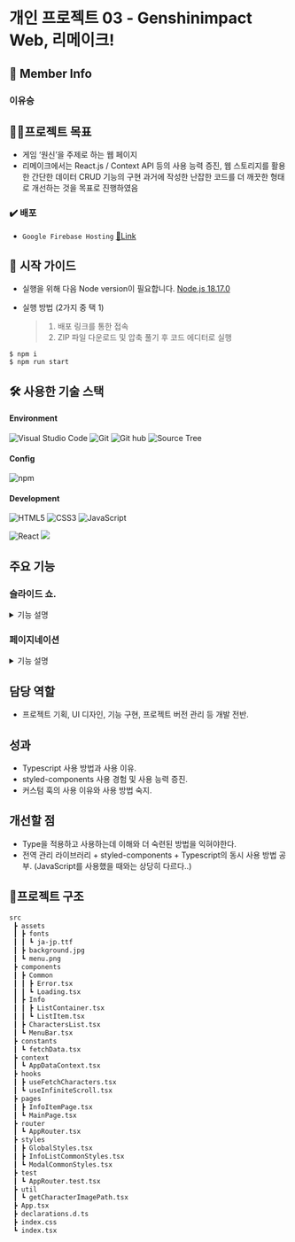 # 개인 프로젝트 03 - Genshinimpact Web, 리메이크!

## 👥 Member Info

### 이유승

## 💪🏻프로젝트 목표

- 게임 ‘원신’을 주제로 하는 웹 페이지
- 리메이크에서는 React.js / Context API 등의 사용 능력 증진, 웹 스토리지를 활용한 간단한 데이터 CRUD 기능의 구현 과거에 작성한 난잡한 코드를 더 깨끗한 형태로 개선하는 것을 목표로 진행하였음

### ✔️ 배포

- `Google Firebase Hosting` [🔗Link](https://prj03deploy.web.app/)

## 🛫 시작 가이드

- 실행을 위해 다음 Node version이 필요합니다.
  [Node.js 18.17.0](https://nodejs.org/ca/blog/release/v18.17.0/)

- 실행 방법 (2가지 중 택 1)
  > 1. 배포 링크를 통한 접속
  > 2. ZIP 파일 다운로드 및 압축 풀기 후 코드 에디터로 실행

```
$ npm i
$ npm run start
```

## 🛠️ 사용한 기술 스택

#### Environment

![Visual Studio Code](https://img.shields.io/badge/Visual%20Studio%20Code-007ACC?style=for-the-badge&logo=Visual%20Studio%20Code&logoColor=white)
![Git](https://img.shields.io/badge/Git-F05032?style=for-the-badge&logo=Git&logoColor=white)
![Git hub](https://img.shields.io/badge/GitHub-181717?style=for-the-badge&logo=GitHub&logoColor=white)
![Source Tree](https://img.shields.io/badge/SOURCE%20TREE-blue?style=for-the-badge&logo=sourcetree)

#### Config

![npm](https://img.shields.io/badge/npm-CB3837?style=for-the-badge&logo=npm&logoColor=white)

#### Development

![HTML5](https://img.shields.io/badge/HTML-%23F5AF64?style=for-the-badge&logo=html5)
![CSS3](https://img.shields.io/badge/CSS-%230A82FF?style=for-the-badge&logo=css3)
![JavaScript](https://img.shields.io/badge/JavaScript-F7DF1E?style=for-the-badge&logo=Javascript&logoColor=black)

![React](https://img.shields.io/badge/React-20232A?style=for-the-badge&logo=react&logoColor=61DAFB)
<img src="https://img.shields.io/badge/react router-CA4245?style=for-the-badge&logo=react-router&logoColor=white"/>

## 주요 기능
### 슬라이드 쇼.
  <details>
  <summary>기능 설명</summary>
  
  ```
import { useEffect, useRef, useState } from 'react';

import './Sildeshow.css';

import leftarrow from '../styles/btnleft.png';
import rightarrow from '../styles/btnright.png';

const Sildeshow = () => {

  const [currentSlide, setCurrentSlide] = useState(0);
  const slideLength = 5;

  const showSlide = (index) => {
    const listLength = slideLength - 1;

    if (index < 0) {
      setCurrentSlide(listLength);
      return;
    } 
    else if (index > listLength) {
      setCurrentSlide(0);
      return;
    }

    if (index <= listLength) {
      setCurrentSlide(index);
      return;
    } 
  };

  var isActive1 = 'inactive';
  var isActive2 = 'inactive';
  var isActive3 = 'inactive';
  var isActive4 = 'inactive';
  var isActive5 = 'inactive';

  switch (currentSlide) {
    case 0:
        isActive1 = 'active';
        break;
    case 1:
        isActive2 = 'active';
        break;
    case 2:
        isActive3 = 'active';
        break;
    case 3:
        isActive4 = 'active';
        break;
    case 4:
        isActive5 = 'active';
        break;
    default:
        break;
}

  function useInterval(callback, delay) {
    const savedCallback = useRef();

    useEffect(() => {
      savedCallback.current = callback;
    }, [callback]);

    useEffect(() => {
      function tick() {
        savedCallback.current();
      }
      if (delay !== null) {
        let id = setInterval(tick, delay);
        return () => clearInterval(id);
      }
    }, [delay]);
  }

  useEffect(() => {
    showSlide(0);
  }, []);

  useInterval(() => {
    showSlide(currentSlide);
    setCurrentSlide(currentSlide + 1);

    if (currentSlide > slideLength - 2) {
      setCurrentSlide(0);
    }
  }, 2000);

  return (
    <div className='sildeshow'>

      <img className='sildebutton' src={leftarrow} width='150px' height='150px' alt='' onClick={() => {showSlide(currentSlide - 1)}}/>

      <div className='sildeblock'>

        <div className={['slideimg', `img_${currentSlide}`].join(' ')}/>
      
        <div className='slidepoint'>
            <div className='iconpointer'>
              <button className={['point', `point_${isActive1}`].join(' ')} onClick={() => {showSlide(0)}}/>
              <button className={['point', `point_${isActive2}`].join(' ')} onClick={() => {showSlide(1)}}/>
              <button className={['point', `point_${isActive3}`].join(' ')} onClick={() => {showSlide(2)}}/>
              <button className={['point', `point_${isActive4}`].join(' ')} onClick={() => {showSlide(3)}}/>
              <button className={['point', `point_${isActive5}`].join(' ')} onClick={() => {showSlide(4)}}/>
            </div>
        </div>
      </div>

      <img className='sildebutton' src={rightarrow} width='150px' height='150px' alt='' onClick={() => {showSlide(currentSlide + 1)}}/>

    </div>
  );
};

export default Sildeshow;
  ```

  이번 프로젝트의 슬라이드 쇼는 라이브러리의 사용 없이, 바닐라 자바스크립트만을 가지고 구현하였습니다.

  몇 번째 슬라이드가 화면에 보여져야 하는지 useState로 currentSlide의 값을 제어하고, 좌우에 배치된 버튼을 클릭했을 때 currentSlide의 값이 변화하도록 구현하였습니다. 이때 슬라이드의 전체 길이를 기준으로 currentSlide의 값이 최소값과 최대값에 도달하였을 경우 각각 마지막 슬라이드와 처음 슬라이드가 화면에 출력될 수 있도록 로직을 구현하였습니다. 그리고 이 로직을 활용하여 useInterval을 통해 슬라이드가 일정 시간마다 자동으로 넘어가는 기능도 구현하였습니다.

  </details>

### 페이지네이션
<details>
<summary>기능 설명</summary>

```
import '../ResetStyle.css';
import './pagination.css';

const Pagination = ({ postsPerPage, totalPosts, paginate }) => {
    const pageNumbers = [];

    for (let i = 1; i <= Math.ceil(totalPosts / postsPerPage); i++) {
        pageNumbers.push(i);
    }

    return (
        <div className='paganation-outer'>
            {pageNumbers.map(number => (
                <div className='paganation-btu' key={number}>
                    <button className='paganation-button gifont' onClick={() => paginate(number)}>{number}</button>
                </div>
            ))}
        </div>
    );
};

export default Pagination;
```

우선 페이지네이션 기능을 사용해야하는 컴포넌트에서 필요한 데이터를 호출하여 받아옵니다. 그 다음에는 모든 데이터의 갯수가 얼마인지, 페이지 당 화면에 출력되어야 하는 아이템은 몇 개인지, 전체 아이템의 index에서 가장 처음과 끝 index가 어떻게 되는지 계산합니다.

페이지네이션 컴포넌트는 이 정보들을 props로 받아, 모든 데이터의 갯수와 페이지 당 화면에 출력되어야 하는 아이템의 갯수를 이용해 페이지의 총 길이를 계산하고 이를 map 함수를 이용해 화면에 출력되어야 하는 버튼들을 능동적으로 렌더링합니다. 버튼을 클릭했을 때는 해당 index가 컴포넌트로 넘어가며 컴포넌트에서는 이 값을 이용해 화면에 출력되어야하는 아이템들을 식별하게 됩니다. 

</details>

## 담당 역할

- 프로젝트 기획, UI 디자인, 기능 구현, 프로젝트 버전 관리 등 개발 전반.

## 성과

- Typescript 사용 방법과 사용 이유.
- styled-components 사용 경험 및 사용 능력 증진.
- 커스텀 훅의 사용 이유와 사용 방법 숙지.

## 개선할 점

- Type을 적용하고 사용하는데 이해와 더 숙련된 방법을 익혀야한다.
- 전역 관리 라이브러리 + styled-components + Typescript의 동시 사용 방법 공부.
(JavaScript를 사용했을 때와는 상당히 다르다..)

## 🌲프로젝트 구조

```bash
src
 ┣ assets
 ┃ ┣ fonts
 ┃ ┃ ┗ ja-jp.ttf
 ┃ ┣ background.jpg
 ┃ ┗ menu.png
 ┣ components
 ┃ ┣ Common
 ┃ ┃ ┣ Error.tsx
 ┃ ┃ ┗ Loading.tsx
 ┃ ┣ Info
 ┃ ┃ ┣ ListContainer.tsx
 ┃ ┃ ┗ ListItem.tsx
 ┃ ┣ CharactersList.tsx
 ┃ ┗ MenuBar.tsx
 ┣ constants
 ┃ ┗ fetchData.tsx
 ┣ context
 ┃ ┗ AppDataContext.tsx
 ┣ hooks
 ┃ ┣ useFetchCharacters.tsx
 ┃ ┗ useInfiniteScroll.tsx
 ┣ pages
 ┃ ┣ InfoItemPage.tsx
 ┃ ┗ MainPage.tsx
 ┣ router
 ┃ ┗ AppRouter.tsx
 ┣ styles
 ┃ ┣ GlobalStyles.tsx
 ┃ ┣ InfoListCommonStyles.tsx
 ┃ ┗ ModalCommonStyles.tsx
 ┣ test
 ┃ ┗ AppRouter.test.tsx
 ┣ util
 ┃ ┗ getCharacterImagePath.tsx
 ┣ App.tsx
 ┣ declarations.d.ts
 ┣ index.css
 ┗ index.tsx
```
